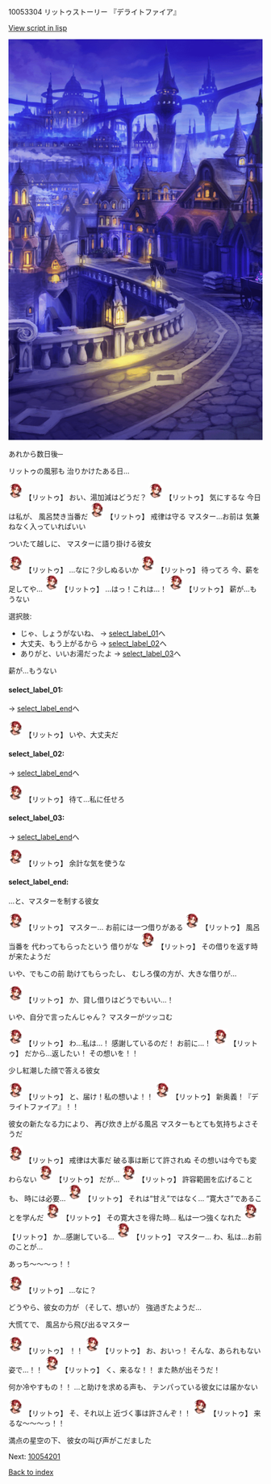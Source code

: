 10053304 リットゥストーリー 『デライトファイア』

[View script in lisp](../scripts/10053304.txt)

![town_night.png](../images/backgrounds/town_night.png)

あれから数日後─

リットゥの風邪も
治りかけたある日…

<img src="../images/units/100531.png" alt="100531.png" height="34"/>
【リットゥ】
おい、湯加減はどうだ？

<img src="../images/units/100531.png" alt="100531.png" height="34"/>
【リットゥ】
気にするな
今日は私が、
風呂焚き当番だ

<img src="../images/units/100531.png" alt="100531.png" height="34"/>
【リットゥ】
戒律は守る
マスター…お前は
気兼ねなく入っていればいい

ついたて越しに、
マスターに語り掛ける彼女

<img src="../images/units/100531.png" alt="100531.png" height="34"/>
【リットゥ】
…なに？少しぬるいか

<img src="../images/units/100531.png" alt="100531.png" height="34"/>
【リットゥ】
待ってろ
今、薪を足してや…

<img src="../images/units/100531.png" alt="100531.png" height="34"/>
【リットゥ】
…はっ！これは…！

<img src="../images/units/100531.png" alt="100531.png" height="34"/>
【リットゥ】
薪が…もうない

選択肢:
- じゃ、しょうがないね、 → [select_label_01](#select_label_01)へ
- 大丈夫、もう上がるから → [select_label_02](#select_label_02)へ
- ありがと、いいお湯だったよ → [select_label_03](#select_label_03)へ

薪が…もうない

#### select_label_01:
 → [select_label_end](#select_label_end)へ

<img src="../images/units/100531.png" alt="100531.png" height="34"/>
【リットゥ】
いや、大丈夫だ

#### select_label_02:
 → [select_label_end](#select_label_end)へ

<img src="../images/units/100531.png" alt="100531.png" height="34"/>
【リットゥ】
待て…私に任せろ

#### select_label_03:
 → [select_label_end](#select_label_end)へ

<img src="../images/units/100531.png" alt="100531.png" height="34"/>
【リットゥ】
余計な気を使うな

#### select_label_end:

…と、マスターを制する彼女

<img src="../images/units/100531.png" alt="100531.png" height="34"/>
【リットゥ】
マスター…
お前には一つ借りがある

<img src="../images/units/100531.png" alt="100531.png" height="34"/>
【リットゥ】
風呂当番を
代わってもらったという
借りがな

<img src="../images/units/100531.png" alt="100531.png" height="34"/>
【リットゥ】
その借りを返す時が来たようだ

いや、でもこの前
助けてもらったし、
むしろ僕の方が、大きな借りが…

<img src="../images/units/100531.png" alt="100531.png" height="34"/>
【リットゥ】
か、貸し借りはどうでもいい…！

いや、自分で言ったんじゃん？
マスターがツッコむ

<img src="../images/units/100531.png" alt="100531.png" height="34"/>
【リットゥ】
わ…私は…！
感謝しているのだ！
お前に…！

<img src="../images/units/100531.png" alt="100531.png" height="34"/>
【リットゥ】
だから…返したい！
その想いを！！

少し紅潮した顔で答える彼女

<img src="../images/units/100531.png" alt="100531.png" height="34"/>
【リットゥ】
と、届け！私の想いよ！！

<img src="../images/units/100531.png" alt="100531.png" height="34"/>
【リットゥ】
新奥義！『デライトファイア』！！

彼女の新たなる力により、
再び炊き上がる風呂
マスターもとても気持ちよさそうだ

<img src="../images/units/100531.png" alt="100531.png" height="34"/>
【リットゥ】
戒律は大事だ
破る事は断じて許されぬ
その想いは今でも変わらない

<img src="../images/units/100531.png" alt="100531.png" height="34"/>
【リットゥ】
だが…

<img src="../images/units/100531.png" alt="100531.png" height="34"/>
【リットゥ】
許容範囲を広げることも、
時には必要…

<img src="../images/units/100531.png" alt="100531.png" height="34"/>
【リットゥ】
それは“甘え”ではなく…
“寛大さ”であることを学んだ

<img src="../images/units/100531.png" alt="100531.png" height="34"/>
【リットゥ】
その寛大さを得た時…
私は一つ強くなれた

<img src="../images/units/100531.png" alt="100531.png" height="34"/>
【リットゥ】
か…感謝している…

<img src="../images/units/100531.png" alt="100531.png" height="34"/>
【リットゥ】
マスター…
わ、私は…お前のことが…

あっち～～～っ！！

<img src="../images/units/100531.png" alt="100531.png" height="34"/>
【リットゥ】
…なに？

どうやら、彼女の力が
（そして、想いが）
強過ぎたようだ…

大慌てで、
風呂から飛び出るマスター

<img src="../images/units/100531.png" alt="100531.png" height="34"/>
【リットゥ】
！！

<img src="../images/units/100531.png" alt="100531.png" height="34"/>
【リットゥ】
お、おいっ！
そんな、あられもない姿で…！！

<img src="../images/units/100531.png" alt="100531.png" height="34"/>
【リットゥ】
く、来るな！！
また熱が出そうだ！

何か冷やすもの！！
…と助けを求める声も、
テンパっている彼女には届かない

<img src="../images/units/100531.png" alt="100531.png" height="34"/>
【リットゥ】
そ、それ以上
近づく事は許さんぞ！！

<img src="../images/units/100531.png" alt="100531.png" height="34"/>
【リットゥ】
来るな～～～っ！！

満点の星空の下、
彼女の叫び声がこだました


Next: [10054201](10054201.md)

[Back to index](index.md)
